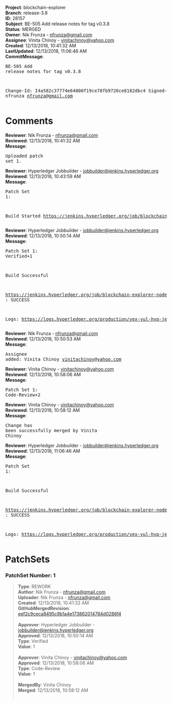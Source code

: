 <strong>Project</strong>: blockchain-explorer<br><strong>Branch</strong>: release-3.8<br><strong>ID</strong>: 28157<br><strong>Subject</strong>: BE-505 Add release notes for tag v0.3.8<br><strong>Status</strong>: MERGED<br><strong>Owner</strong>: Nik Frunza - nfrunza@gmail.com<br><strong>Assignee</strong>: Vinita Chinoy - vinitachinoy@yahoo.com<br><strong>Created</strong>: 12/13/2018, 10:41:32 AM<br><strong>LastUpdated</strong>: 12/13/2018, 11:06:46 AM<br><strong>CommitMessage</strong>:<br><pre>BE-505 Add release notes for tag v0.3.8

Change-Id: I4a582c37774e64800f19ce78fb9720ce8182dbc4
Signed-off-by: nfrunza <nfrunza@gmail.com>
</pre><h1>Comments</h1><strong>Reviewer</strong>: Nik Frunza - nfrunza@gmail.com<br><strong>Reviewed</strong>: 12/13/2018, 10:41:32 AM<br><strong>Message</strong>: <pre>Uploaded patch set 1.</pre><strong>Reviewer</strong>: Hyperledger Jobbuilder - jobbuilder@jenkins.hyperledger.org<br><strong>Reviewed</strong>: 12/13/2018, 10:43:59 AM<br><strong>Message</strong>: <pre>Patch Set 1:

Build Started https://jenkins.hyperledger.org/job/blockchain-explorer-node8-verify-x86_64/18/</pre><strong>Reviewer</strong>: Hyperledger Jobbuilder - jobbuilder@jenkins.hyperledger.org<br><strong>Reviewed</strong>: 12/13/2018, 10:50:14 AM<br><strong>Message</strong>: <pre>Patch Set 1: Verified+1

Build Successful 

https://jenkins.hyperledger.org/job/blockchain-explorer-node8-verify-x86_64/18/ : SUCCESS

Logs: https://logs.hyperledger.org/production/vex-yul-hyp-jenkins-3/blockchain-explorer-node8-verify-x86_64/18</pre><strong>Reviewer</strong>: Nik Frunza - nfrunza@gmail.com<br><strong>Reviewed</strong>: 12/13/2018, 10:50:53 AM<br><strong>Message</strong>: <pre>Assignee added: Vinita Chinoy <vinitachinoy@yahoo.com></pre><strong>Reviewer</strong>: Vinita Chinoy - vinitachinoy@yahoo.com<br><strong>Reviewed</strong>: 12/13/2018, 10:58:06 AM<br><strong>Message</strong>: <pre>Patch Set 1: Code-Review+2</pre><strong>Reviewer</strong>: Vinita Chinoy - vinitachinoy@yahoo.com<br><strong>Reviewed</strong>: 12/13/2018, 10:58:12 AM<br><strong>Message</strong>: <pre>Change has been successfully merged by Vinita Chinoy</pre><strong>Reviewer</strong>: Hyperledger Jobbuilder - jobbuilder@jenkins.hyperledger.org<br><strong>Reviewed</strong>: 12/13/2018, 11:06:46 AM<br><strong>Message</strong>: <pre>Patch Set 1:

Build Successful 

https://jenkins.hyperledger.org/job/blockchain-explorer-node8-merge-x86_64/7/ : SUCCESS

Logs: https://logs.hyperledger.org/production/vex-yul-hyp-jenkins-3/blockchain-explorer-node8-merge-x86_64/7</pre><h1>PatchSets</h1><h3>PatchSet Number: 1</h3><blockquote><strong>Type</strong>: REWORK<br><strong>Author</strong>: Nik Frunza - nfrunza@gmail.com<br><strong>Uploader</strong>: Nik Frunza - nfrunza@gmail.com<br><strong>Created</strong>: 12/13/2018, 10:41:32 AM<br><strong>GitHubMergedRevision</strong>: [eef2c9ceca8495c9b1a4e173862014784d0286f4](https://github.com/hyperledger/blockchain-explorer/commit/eef2c9ceca8495c9b1a4e173862014784d0286f4)<br><br><strong>Approver</strong>: Hyperledger Jobbuilder - jobbuilder@jenkins.hyperledger.org<br><strong>Approved</strong>: 12/13/2018, 10:50:14 AM<br><strong>Type</strong>: Verified<br><strong>Value</strong>: 1<br><br><strong>Approver</strong>: Vinita Chinoy - vinitachinoy@yahoo.com<br><strong>Approved</strong>: 12/13/2018, 10:58:06 AM<br><strong>Type</strong>: Code-Review<br><strong>Value</strong>: 1<br><br><strong>MergedBy</strong>: Vinita Chinoy<br><strong>Merged</strong>: 12/13/2018, 10:58:12 AM<br><br></blockquote>
